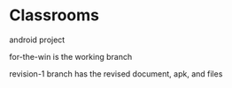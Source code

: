 Classrooms
==========

android project

for-the-win is the working branch

revision-1 branch has the revised document, apk, and files